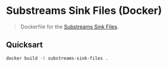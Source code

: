 # Substreams Sink Files (Docker)

> Dockerfile for the [Substreams Sink Files](https://github.com/streamingfast/substreams-sink-files).

## Quicksart

```bash
docker build -t substreams-sink-files .
```
